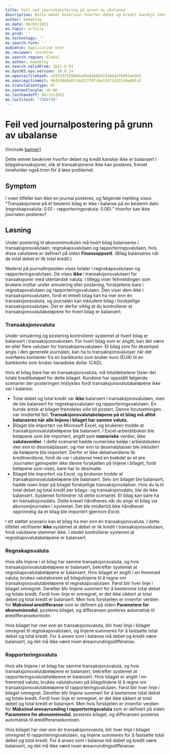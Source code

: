 ```yaml
---
title: Feil ved journalpostering på grunn av ubalanse
description: Dette emnet beskriver hvorfor debet og kredit kanskje ikke er balansert i bilagstransaksjoner, slik at transaksjonene ikke kan posteres. Emnet inneholder også trinn for å løse problemet.
author: kweekley
ms.date: 08/03/2021
ms.topic: article
ms.prod: ''
ms.technology: ''
ms.search.form: ''
audience: Application User
ms.reviewer: roschlom
ms.search.region: Global
ms.author: kweekley
ms.search.validFrom: 2021-8-03
ms.dyn365.ops.version: 10.0.14
ms.openlocfilehash: a59724ff698b6ad0e84b0642240da5f8953ab3d1
ms.sourcegitcommit: 9642494da87c0d237f9fcbe15df14315d9e88fa2
ms.translationtype: HT
ms.contentlocale: nb-NO
ms.lasthandoff: 08/15/2021
ms.locfileid: "7385729"
---
```

# <a name="journal-posting-failure-because-of-imbalance"></a>Feil ved journalpostering på grunn av ubalanse

[!include [banner](../includes/banner.md)]

Dette emnet beskriver hvorfor debet og kredit kanskje ikke er balansert i bilagstransaksjoner, slik at transaksjonene ikke kan posteres. Emnet inneholder også trinn for å løse problemet.

## <a name="symptom"></a>Symptom

I noen tilfeller kan ikke en journal posteres, og følgende melding vises: "Transaksjonene på et bestemt bilag er ikke i balanse på en bestemt dato (regnskapsvaluta: 0.01 - rapporteringsvaluta: 0.06)." Hvorfor kan ikke journalen posteres?

## <a name="resolution"></a>Løsning

Under postering til økonomimodulen må hvert bilag balanseres i transaksjonsvalutaen, regnskapsvalutaen og rapporteringsvalutaen, hvis disse valutaene er definert på siden **Finansoppsett**. (Bilag balanseres når de total debet er lik total kredit.)

Nederst på journallinjesiden vises totaler i regnskapsvalutaen og rapporteringsvalutaen. De vises **ikke** i transaksjonsvalutaen for transaksjoner med utenlandsk valuta. I tillegg viser feilmeldingen som brukere mottar under simulering eller postering, forskjellene bare i regnskapsvalutaen og rapporteringsvalutaen. Den viser dem ikke i transaksjonsvalutaen, fordi et enkelt bilag kan ha mer enn én transaksjonsvaluta, og journalen kan inkludere bilag i forskjellige transaksjonsvalutaer. Det er derfor viktig at du kontrollerer at transaksjonsvalutabeløpene for hvert bilag er balansert.

### <a name="transaction-currency"></a>Transaksjonsvaluta

Under simulering og postering kontrollerer systemet at hvert bilag er balansert i transaksjonsvalutaen. For hvert bilag som er angitt, kan det være én eller flere valutaer for transaksjonsvalutaen. Et bilag som for eksempel angis i den generelle journalen, kan ha to transaksjonsvalutaer når det overføres kontanter fra en bankkonto som bruker euro (EUR) til en bankkonto som bruker kanadiske dollar (CAD).

Hvis et bilag bare har én transaksjonsvaluta, må totaldebetene tilsier det totale kreditbeløpet for dette bilaget. Kundene har oppstått følgende scenarier der posteringen mislyktes fordi transaksjonsvalutabeløpene ikke var i balanse:

- Total debet og total kredit var **ikke** balansert i transaksjonsvalutaen, men de ble balansert for regnskapsvalutaen og rapporteringsvalutaen. En kunde antok at bilaget fremdeles ville bli postert. Denne forutsetningen var imidlertid feil. **Transaksjonsvalutabeløpene på et bilag må alltid balanseres når alle linjene i bilaget har samme valuta.**
- Bilaget ble importert via Microsoft Excel, og brukeren trodde at transaksjonsvalutabeløpene ble balansert. I Excel-arbeidsboken ble beløpene som ble importert, angitt som **numeriske** verdier, ikke **valutaverdier**. I dette scenariet hadde numeriske beløp i arbeidsboken mer enn to desimalplasser, og mer enn to desimalplasser ble inkludert da beløpene ble importert. Derfor er ikke debetverdiene lik kreditverdiene, fordi de var i ubalanse med en brøkdel av et øre. Journalen gjenspeiler ikke denne forskjellen på linjene i bilaget, fordi beløpene som vises, bare har to desimaler.
- Bilaget ble importert via Excel, og brukeren trodde at transaksjonsvalutabeløpene ble balansert. Selv om bilaget ble balansert, hadde noen linjer på bilaget forskjellige transaksjonsdatoer. Hvis du la til total debet og total kredit per bilags- og transaksjonsdato, ble de ikke balansert. Systemet forhindrer nå dette scenariet. Et bilag kan bare ha én transaksjonsdato. Dette kravet håndheves når du angir et bilag via økonomijournalen i systemet. Det ble imidlertid ikke håndhevet opprinnelig da et bilag ble importert gjennom Excel.

I ett støttet scenario kan et bilag ha mer enn én transaksjonsvaluta. I dette tilfellet verifiserer **ikke** systemet at debet er lik kredit i transaksjonsvalutaen, fordi valutaene stemmer ikke. I stedet kontrollerer systemet at regnskapsvalutabeløpene er balansert.

### <a name="accounting-currency"></a>Regnskapsvaluta

Hvis alle linjene i et bilag har samme transaksjonsvaluta, og hvis transaksjonsvalutabeløpene er balansert, bekrefter systemet at regnskapsvalutabeløpene er balansert. Hvis bilaget er angitt i en fremmed valuta, brukes valutakursen på bilagslinjene til å regne om transaksjonsvalutabeløpene til regnskapsvalutaen. Først blir hver linje i bilaget omregnet. Deretter blir linjene summert for å bestemme total debet og totale kredit. Fordi hver linje er omregnet, er det ikke sikkert at total debet og total kredit er balansert. Men hvis forskjellen er innenfor verdien for **Maksimal øredifferanse** som er definert på siden **Parametere for økonomimodul**, posteres bilaget, og differansen posteres automatisk til øredifferansekontoen.

Hvis bilaget har mer enn én transaksjonsvaluta, blir hver linje i bilaget omregnet til regnskapsvalutaen, og linjene summeres for å fastsette total debet og total kredit. For å anses som i balanse må debet og kredit være balansert, og det må ikke være noen øreavrundingsdifferanse.

### <a name="reporting-currency"></a>Rapporteringsvaluta

Hvis alle linjene i et bilag har samme transaksjonsvaluta, og hvis transaksjonsvalutabeløpene er balansert, bekrefter systemet at rapporteringsvalutabeløpene er balansert. Hvis bilaget er angitt i en fremmed valuta, brukes valutakursen på bilagslinjene til å regne om transaksjonsvalutabeløpene til rapporteringsvalutaen. Først blir hver linje i bilaget omregnet. Deretter blir linjene summert for å bestemme total debet og totale kredit. Fordi hver linje er omregnet, er det ikke sikkert at total debet og total kredit er balansert. Men hvis forskjellen er innenfor verdien for **Maksimal øresavrunding i rapporteringsvaluta** som er definert på siden **Parametere for økonomimodul**, posteres bilaget, og differansen posteres automatisk til øredifferansekontoen.

Hvis bilaget har mer enn én transaksjonsvaluta, blir hver linje i bilaget omregnet til rapporteringsvalutaen, og linjene summeres for å fastsette total debet og total kredit. For å anses som i balanse må debet og kredit være balansert, og det må ikke være noen øreavrundingsdifferanse.
